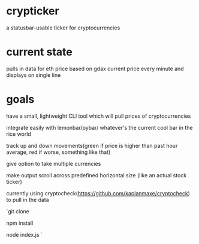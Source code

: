 # crypticker
a statusbar-usable ticker for cryptocurrencies

# current state
pulls in data for eth price based on gdax current price every minute and displays on single line

# goals
have a small, lightweight CLI tool which will pull prices of cryptocurrencies

integrate easily with lemonbar/pybar/ whatever's the current cool bar in the rice world

track up and down movements(green if price is higher than past hour average, red if worse, something like that)

give option to take multiple currencies

make output scroll across predefined horizontal size (like an actual stock ticker)

currently using cryptocheck(https://github.com/kaplanmaxe/cryptocheck) to pull in the data

`git clone

npm install

node index.js
`
